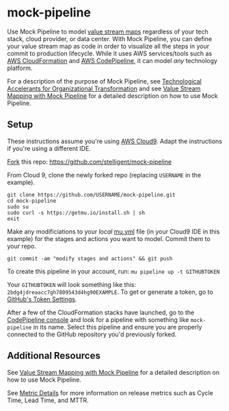 # mock-pipeline

Use Mock Pipeline to model [value stream maps](https://en.wikipedia.org/wiki/Value-stream_mapping) regardless of your tech stack, cloud provider, or data center. With Mock Pipeline, you can define your value stream map as code in order to visualize all the steps in your commit to production lifecycle. While it uses AWS services/tools such as [AWS CloudFormation](https://aws.amazon.com/cloudformation/) and [AWS CodePipeline](https://aws.amazon.com/codepipeline/), it can model _any_ technology platform. 

For a description of the purpose of Mock Pipeline, see [Technological Accelerants for Organizational Transformation](https://www.youtube.com/watch?v=42gDK3MDuJI&feature=youtu.be&t=1647) and see [Value Stream Mapping with Mock Pipeline](https://stelligent.com/2019/04/15/value-stream-mapping-with-mock-pipeline/) for a detailed description on how to use Mock Pipeline.

## Setup
These instructions assume you're using [AWS Cloud9](https://aws.amazon.com/cloud9/). Adapt the instructions if you're using a different IDE.

[Fork](https://help.github.com/en/articles/fork-a-repo) this repo: https://github.com/stelligent/mock-pipeline

From Cloud 9, clone the newly forked repo (replacing `USERNAME` in the example).

```
git clone https://github.com/USERNAME/mock-pipeline.git
cd mock-pipeline
sudo su
sudo curl -s https://getmu.io/install.sh | sh
exit
```

Make any modificiations to your _local_ [mu.yml](./mu.yml#LL47) file (in your Cloud9 IDE in this example) for the stages and actions you want to model. Commit them to your repo.

```
git commit -am "modify stages and actions" && git push
```

To create this pipeline in your account, run: `mu pipeline up -t GITHUBTOKEN`

Your `GITHUBTOKEN` will look something like this: `2bdg4jdreaacc7gh7809543d4hg90EXAMPLE`. To get or generate a token, go to [GitHub's Token Settings](https://github.com/settings/tokens).

After a few of the CloudFormation stacks have launched, go to the [CodePipeline console](https://console.aws.amazon.com/codesuite/codepipeline/pipelines/) and look for a pipeline with something like `mock-pipeline` in its name. Select this pipeline and ensure you are properly connected to the GitHub repository you'd previously forked. 


## Additional Resources
See [Value Stream Mapping with Mock Pipeline](https://stelligent.com/2019/04/15/value-stream-mapping-with-mock-pipeline/) for a detailed description on how to use Mock Pipeline.


See [Metric Details](https://github.com/stelligent/pipeline-dashboard#metric-details) for more information on release metrics such as Cycle Time, Lead Time, and MTTR. 
